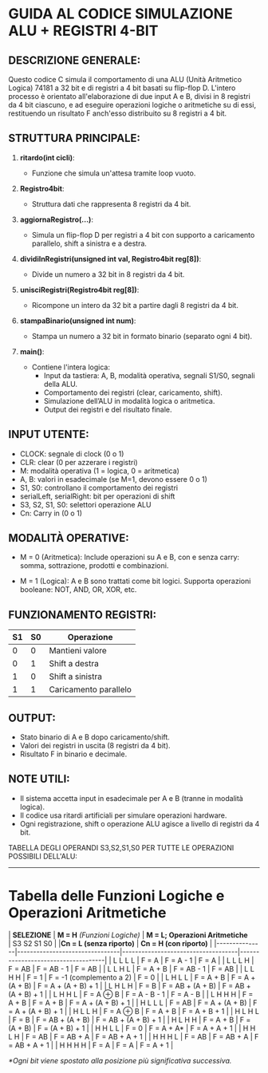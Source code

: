 GUIDA AL CODICE SIMULAZIONE ALU + REGISTRI 4-BIT
================================================

DESCRIZIONE GENERALE:
------------------------------
Questo codice C simula il comportamento di una ALU (Unità Aritmetico Logica) 74181 a 32 bit e di registri a 4 bit basati su flip-flop D. L'intero processo è orientato all'elaborazione di due input A e B, divisi in 8 registri da 4 bit ciascuno, e ad eseguire operazioni logiche o aritmetiche su di essi, restituendo un risultato F anch'esso distribuito su 8 registri a 4 bit.

STRUTTURA PRINCIPALE:
------------------------------
1. **ritardo(int cicli)**:
   - Funzione che simula un'attesa tramite loop vuoto.

2. **Registro4bit**:
   - Struttura dati che rappresenta 8 registri da 4 bit.

3. **aggiornaRegistro(...)**:
   - Simula un flip-flop D per registri a 4 bit con supporto a caricamento parallelo, shift a sinistra e a destra.

4. **dividiInRegistri(unsigned int val, Registro4bit reg[8])**:
   - Divide un numero a 32 bit in 8 registri da 4 bit.

5. **unisciRegistri(Registro4bit reg[8])**:
   - Ricompone un intero da 32 bit a partire dagli 8 registri da 4 bit.

6. **stampaBinario(unsigned int num)**:
   - Stampa un numero a 32 bit in formato binario (separato ogni 4 bit).

7. **main()**:
   - Contiene l'intera logica:
     - Input da tastiera: A, B, modalità operativa, segnali S1/S0, segnali della ALU.
     - Comportamento dei registri (clear, caricamento, shift).
     - Simulazione dell’ALU in modalità logica o aritmetica.
     - Output dei registri e del risultato finale.

INPUT UTENTE:
------------------------------
- CLOCK: segnale di clock (0 o 1)
- CLR: clear (0 per azzerare i registri)
- M: modalità operativa (1 = logica, 0 = aritmetica)
- A, B: valori in esadecimale (se M=1, devono essere 0 o 1)
- S1, S0: controllano il comportamento dei registri
- serialLeft, serialRight: bit per operazioni di shift
- S3, S2, S1, S0: selettori operazione ALU
- Cn: Carry in (0 o 1)

MODALITÀ OPERATIVE:
------------------------------
- M = 0 (Aritmetica):
  Include operazioni su A e B, con e senza carry: somma, sottrazione, prodotti e combinazioni.

- M = 1 (Logica):
  A e B sono trattati come bit logici.
  Supporta operazioni booleane: NOT, AND, OR, XOR, etc.

FUNZIONAMENTO REGISTRI:
------------------------------
S1 | S0 | Operazione
---|----|-------------
 0 |  0 | Mantieni valore
 0 |  1 | Shift a destra
 1 |  0 | Shift a sinistra
 1 |  1 | Caricamento parallelo

OUTPUT:
------------------------------
- Stato binario di A e B dopo caricamento/shift.
- Valori dei registri in uscita (8 registri da 4 bit).
- Risultato F in binario e decimale.

NOTE UTILI:
------------------------------
- Il sistema accetta input in esadecimale per A e B (tranne in modalità logica).
- Il codice usa ritardi artificiali per simulare operazioni hardware.
- Ogni registrazione, shift o operazione ALU agisce a livello di registri da 4 bit.

TABELLA DEGLI OPERANDI S3,S2,S1,S0 PER TUTTE LE OPERAZIONI POSSIBILI DELL'ALU:

------------------------------

# Tabella delle Funzioni Logiche e Operazioni Aritmetiche

| **SELEZIONE** | **M = H** _(Funzioni Logiche)_ | **M = L; Operazioni Aritmetiche**  
| S3 S2 S1 S0   |                                |**Cn = L (senza riporto)**          | **Cn = H (con riporto)**           |
|---------------|--------------------------------|------------------------------------|------------------------------------|
| L  L  L  L    | F = A                          | F = A - 1                          | F = A                              |
| L  L  L  H    | F = AB                         | F = AB - 1                         | F = AB                             |
| L  L  H  L    | F = A + B                      | F = AB - 1                         | F = AB                             |
| L  L  H  H    | F = 1                          | F = -1 (complemento a 2)           | F = 0                              |
| L  H  L  L    | F = A + B | F = A + (A + B) | F = A + (A + B) + 1 |
| L  H  L  H    | F = B | F = AB + (A + B) | F = AB + (A + B) + 1 |
| L  H  H  L    | F = A ⊕ B | F = A - B - 1 | F = A - B |
| L  H  H  H    | F = A + B | F = A + B | F = A + (A + B) + 1 |
| H  L  L  L    | F = AB | F = A + (A + B) | F = A + (A + B) + 1 |
| H  L  L  H    | F = A ⊕ B | F = A + B | F = A + B + 1 |
| H  L  H  L    | F = B | F = AB + (A + B) | F = AB + (A + B) + 1 |
| H  L  H  H    | F = A + B | F = (A + B) | F = (A + B) + 1 |
| H  H  L  L    | F = 0 | F = A + A* | F = A + A + 1 |
| H  H  L  H    | F = AB | F = AB + A | F = AB + A + 1 |
| H  H  H  L    | F = AB | F = AB + A | F = AB + A + 1 |
| H  H  H  H    | F = A | F = A | F = A + 1 |

_\*Ogni bit viene spostato alla posizione più significativa successiva._
